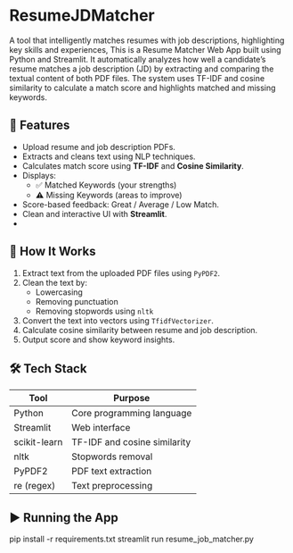 # ResumeJDMatcher
A tool that intelligently matches resumes with job descriptions, highlighting key skills and experiences,
This is a Resume Matcher Web App built using Python and Streamlit. It automatically analyzes how well a candidate’s resume matches a job description (JD) by extracting and comparing the textual content of both PDF files. The system uses TF-IDF and cosine similarity to calculate a match score and highlights matched and missing keywords.

## 🚀 Features
- Upload resume and job description PDFs.
- Extracts and cleans text using NLP techniques.
- Calculates match score using **TF-IDF** and **Cosine Similarity**.
- Displays:
  - ✅ Matched Keywords (your strengths)
  - ⚠ Missing Keywords (areas to improve)
- Score-based feedback: Great / Average / Low Match.
- Clean and interactive UI with **Streamlit**.
- 
## 🧠 How It Works
1. Extract text from the uploaded PDF files using `PyPDF2`.
2. Clean the text by:
   - Lowercasing
   - Removing punctuation
   - Removing stopwords using `nltk`
3. Convert the text into vectors using `TfidfVectorizer`.
4. Calculate cosine similarity between resume and job description.
5. Output score and show keyword insights.

## 🛠 Tech Stack
| Tool        | Purpose                           |
|-------------|-----------------------------------|
| Python      | Core programming language         |
| Streamlit   | Web interface                     |
| scikit-learn| TF-IDF and cosine similarity      |
| nltk        | Stopwords removal                 |
| PyPDF2      | PDF text extraction               |
| re (regex)  | Text preprocessing                |

## ▶️ Running the App
pip install -r requirements.txt
streamlit run resume_job_matcher.py
